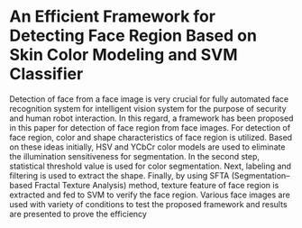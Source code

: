 # An Efficient Framework for Detecting Face Region Based on Skin Color Modeling and SVM Classifier
Detection of face from a face image is very crucial for fully automated face recognition system for intelligent vision system for the purpose of security and human robot interaction. In this regard, a framework has been proposed in this paper for detection of face region from face images. For detection of face region, color and shape characteristics of face region is utilized. Based on these ideas initially, HSV and YCbCr color models are used to eliminate the illumination sensitiveness for segmentation. In the second step, statistical threshold value is used for color segmentation. Next, labeling and filtering is used to extract the shape. Finally, by using SFTA (Segmentation–based Fractal Texture Analysis) method, texture feature of face region is extracted and fed to SVM to verify the face region. Various face images are used with variety of conditions to test the proposed framework and results are presented to prove the efficiency
